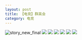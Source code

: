```yaml
---
layout: post
title: 【电竞】群英会
category: 电竞
---
```

![story_new_final](http://rh8cub8wq.hd-bkt.clouddn.com/img/story_new_final_0322.png)
![](http://rh8cub8wq.hd-bkt.clouddn.com/img/pel-220324-1.png)
![](http://rfbyavrvr.hd-bkt.clouddn.com/img/pel-paraboy-220530-1.jpg)
![](http://rh8cub8wq.hd-bkt.clouddn.com/img/pel-220324-3.png)
![](http://rfbyavrvr.hd-bkt.clouddn.com/img/pel-hero-220531-1.jpg)
![](http://rfbyavrvr.hd-bkt.clouddn.com/img/pel-paraboy-220530-2.jpg)
![](http://rfbyavrvr.hd-bkt.clouddn.com/img/pel-paraboy-220530-3.jpg)